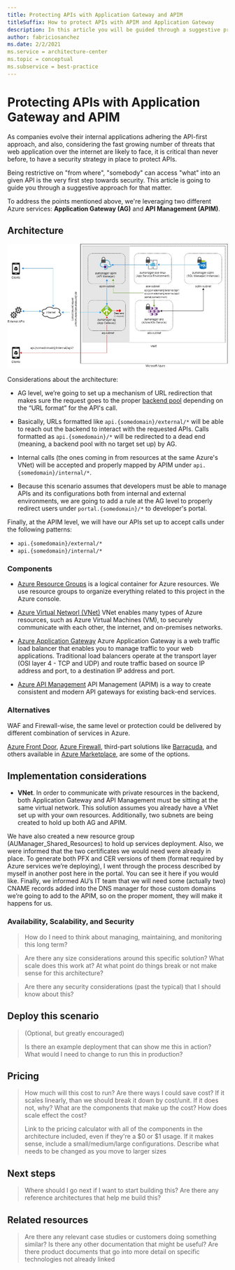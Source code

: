 ```yaml
---
title: Protecting APIs with Application Gateway and APIM
titleSuffix: How to protect APIs with APIM and Application Gateway
description: In this article you will be guided through a suggestive process of protecting APIs with API Management (APIM) and Application Gateway (AG).
author: fabriciosanchez
ms.date: 2/2/2021
ms.service = architecture-center
ms.topic = conceptual
ms.subservice = best-practice
---
```


# Protecting APIs with Application Gateway and APIM

As companies evolve their internal applications adhering the API-first approach, and also, considering the fast growing number of threats that web application over the internet are likely to face, it is critical than never before, to have a security strategy in place to protect APIs.

Being restrictive on "from where", "somebody" can access "what" into an given API is the very first step towards security. This article is going to guide you through a suggestive approach for that matter.

To address the points mentioned above, we're leveraging two different Azure services: **Application Gateway (AG)** and **API Management (APIM)**.

## Architecture

![Proposed architecture](./images/protecting-apis/apim-ag.jpg.png)

Considerations about the architecture:

* AG level, we’re going to set up a mechanism of URL redirection that makes sure the request goes to the proper [backend pool](https://docs.microsoft.com/en-us/azure/application-gateway/application-gateway-components#backend-pools) depending on the “URL format” for the API's call.

* Basically, URLs formatted like `api.{somedomain}/external/*` will be able to reach out the backend to interact with the requested APIs. Calls formatted as `api.{somedomain}/*` will be redirected to a dead end (meaning, a backend pool with no target set up) by AG.

* Internal calls (the ones coming in from resources at the same Azure's VNet) will be accepted and properly mapped by APIM under `api.{somedomain}/internal/*`.

* Because this scenario assumes that developers must be able to manage APIs and its configurations both from internal and external environments, we are going to add a rule at the AG level to properly redirect users under `portal.{somedomain}/*`  to developer's portal.

Finally, at the APIM level, we will have our APIs set up to accept calls under the following patterns:

* `api.{somedomain}/external/*`
* `api.{somedomain}/internal/*`

### Components

- [Azure Resource Groups](https://docs.microsoft.com/en-us/azure/azure-resource-manager/management/manage-resource-groups-portal) is a logical container for Azure resources.  We use resource groups to organize everything related to this project in the Azure console.
  
- [Azure Virtual Networl (VNet)](https://docs.microsoft.com/en-us/azure/virtual-network/virtual-networks-overview) VNet enables many types of Azure resources, such as Azure Virtual Machines (VM), to securely communicate with each other, the internet, and on-premises networks.

- [Azure Application Gateway](https://docs.microsoft.com/en-us/azure/application-gateway/overview) Azure Application Gateway is a web traffic load balancer that enables you to manage traffic to your web applications. Traditional load balancers operate at the transport layer (OSI layer 4 - TCP and UDP) and route traffic based on source IP address and port, to a destination IP address and port.

- [Azure API Management](https://azure.microsoft.com/en-us/services/api-management/) API Management (APIM) is a way to create consistent and modern API gateways for existing back-end services.

### Alternatives

WAF and Firewall-wise, the same level or protection could be delivered by different combination of services in Azure. 

[Azure Front Door](https://docs.microsoft.com/en-us/azure/frontdoor/front-door-overview#:~:text=Azure%20Front%20Door%20is%20a,and%20widely%20scalable%20web%20applications.&text=Front%20Door%20provides%20a%20range,needs%20and%20automatic%20failover%20scenarios.), [Azure Firewall](https://docs.microsoft.com/en-us/azure/firewall/overview), third-part solutions like [Barracuda](https://azuremarketplace.microsoft.com/en-us/marketplace/apps/barracudanetworks.waf?tab=overview), and others available in [Azure Marketplace](https://azure.microsoft.com/en-us/marketplace/), are some of the options.


## Implementation considerations

* **VNet**. In order to communicate with private resources in the backend, both Application Gateway and API Management must be sitting at the same virtual network. This solution assumes you already have a VNet set up with your own resources. Additionally, two subnets are being created to hold up both AG and APIM.
  
We have also created a new resource group (AUManager_Shared_Resources) to hold up services deployment.
Also, we were informed that the two certificates we would need were already in place. To generate both PFX and CER versions of them (format required by Azure services we’re deploying), I went through the process described by myself in another post here in the portal. You can see it here if you would like.
Finally, we informed AU’s IT team that we will need some (actually two) CNAME records added into the DNS manager for those custom domains we’re going to add to the APIM, so on the proper moment, they will make it happens for us.

### Availability, Scalability, and Security

> How do I need to think about managing, maintaining, and monitoring this long term?

> Are there any size considerations around this specific solution?
> What scale does this work at?
> At what point do things break or not make sense for this architecture?

> Are there any security considerations (past the typical) that I should know about this?

## Deploy this scenario

> (Optional, but greatly encouraged)
>
> Is there an example deployment that can show me this in action?  What would I need to change to run this in production?

## Pricing

> How much will this cost to run?
> Are there ways I could save cost?
> If it scales linearly, than we should break it down by cost/unit.  If it does not, why?
> What are the components that make up the cost?
> How does scale effect the cost?
>
> Link to the pricing calculator with all of the components in the architecture included, even if they're a $0 or $1 usage.
> If it makes sense, include a small/medium/large configurations.  Describe what needs to be changed as you move to larger sizes

## Next steps

> Where should I go next if I want to start building this?
> Are there any reference architectures that help me build this?

## Related resources

> Are there any relevant case studies or customers doing something similar?
> Is there any other documentation that might be useful?
> Are there product documents that go into more detail on specific technologies not already linked

<!-- links -->

[calculator]: https://azure.com/e/
